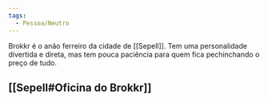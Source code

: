 ```yaml
---
tags:
  - Pessoa/Neutro
---
```

Brokkr é o anão ferreiro da cidade de [[Sepell]]. Tem uma personalidade divertida e direta, mas tem pouca paciência para quem fica pechinchando o preço de tudo.

## [[Sepell#Oficina do Brokkr]]
